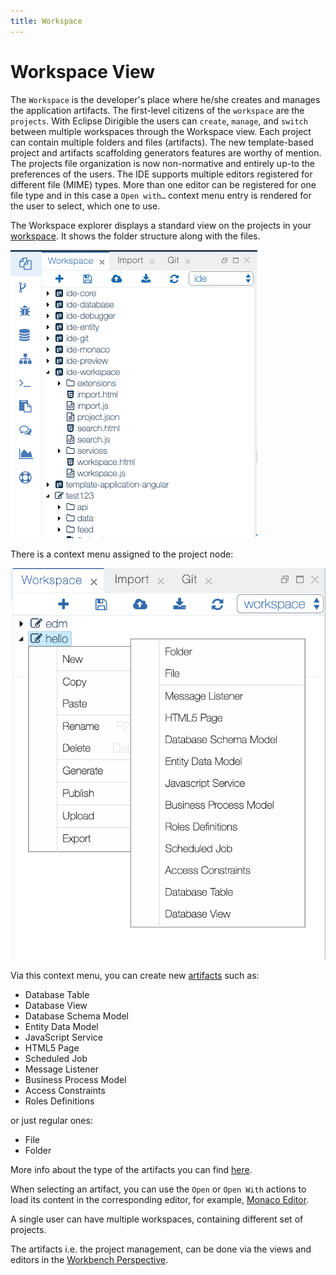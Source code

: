 ```yaml
---
title: Workspace
---
```


Workspace View
===
The `Workspace` is the developer's place where he/she creates and manages the application artifacts. The first-level citizens of the `workspace` are the `projects`. With Eclipse Dirigible the users can `create`, `manage`, and `switch` between multiple workspaces through the Workspace view.
Each project can contain multiple folders and files (artifacts).
The new template-based project and artifacts scaffolding generators features are worthy of mention.
The projects file organization is now non-normative and entirely up-to the preferences of the users.
The IDE supports multiple editors registered for different file (MIME) types. More than one editor can be registered for one file type and in this case a `Open with…` context menu entry is rendered for the user to select, which one to use.

The Workspace explorer displays a standard view on the projects in your [workspace](../../../concepts/workspace). It shows the folder structure along with the files. 

![Workspace View](../../../images/ide_view_workspace.png)

There is a context menu assigned to the project node:

![Context Menu / New](../../../images/ide_workspace_menu_new.png)

Via this context menu, you can create new [artifacts](../../../artifacts) such as:

* Database Table
* Database View
* Database Schema Model
* Entity Data Model
* JavaScript Service
* HTML5 Page
* Scheduled Job
* Message Listener
* Business Process Model
* Access Constraints
* Roles Definitions

or just regular ones:

*	File 
*	Folder

More info about the type of the artifacts you can find [here](../../../artifacts).

When selecting an artifact, you can use the `Open` or `Open With` actions to load its content in the corresponding editor, for example, [Monaco Editor](../../editor-monaco).

A single user can have multiple workspaces, containing different set of projects.

The artifacts i.e. the project management, can be done via the views and editors in the [Workbench Perspective](../../perspectives/workbench).


